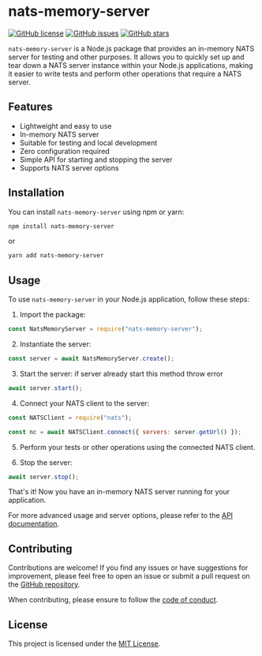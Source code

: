 # nats-memory-server

[![GitHub license](https://img.shields.io/github/license/Llirik1337/nats-memory-server)](https://github.com/Llirik1337/nats-memory-server/blob/main/LICENSE)
[![GitHub issues](https://img.shields.io/github/issues/Llirik1337/nats-memory-server)](https://github.com/Llirik1337/nats-memory-server/issues)
[![GitHub stars](https://img.shields.io/github/stars/Llirik1337/nats-memory-server)](https://github.com/Llirik1337/nats-memory-server/stargazers)

`nats-memory-server` is a Node.js package that provides an in-memory NATS server for testing and other purposes. It allows you to quickly set up and tear down a NATS server instance within your Node.js applications, making it easier to write tests and perform other operations that require a NATS server.

## Features

- Lightweight and easy to use
- In-memory NATS server
- Suitable for testing and local development
- Zero configuration required
- Simple API for starting and stopping the server
- Supports NATS server options

## Installation

You can install `nats-memory-server` using npm or yarn:

```bash
npm install nats-memory-server
```

or

```bash
yarn add nats-memory-server
```

## Usage

To use `nats-memory-server` in your Node.js application, follow these steps:

1. Import the package:

```javascript
const NatsMemoryServer = require("nats-memory-server");
```

2. Instantiate the server:

```javascript
const server = await NatsMemoryServer.create();
```

3. Start the server:
   if server already start this method throw error

```javascript
await server.start();
```

4. Connect your NATS client to the server:

```javascript
const NATSClient = require("nats");

const nc = await NATSClient.connect({ servers: server.getUrl() });
```

5. Perform your tests or other operations using the connected NATS client.

6. Stop the server:

```javascript
await server.stop();
```

That's it! Now you have an in-memory NATS server running for your application.

For more advanced usage and server options, please refer to the [API documentation](https://github.com/Llirik1337/nats-memory-server/blob/main/docs/API.md).

## Contributing

Contributions are welcome! If you find any issues or have suggestions for improvement, please feel free to open an issue or submit a pull request on the [GitHub repository](https://github.com/Llirik1337/nats-memory-server).

When contributing, please ensure to follow the [code of conduct](https://github.com/Llirik1337/nats-memory-server/blob/main/CODE_OF_CONDUCT.md).

## License

This project is licensed under the [MIT License](https://github.com/Llirik1337/nats-memory-server/blob/main/LICENSE).
